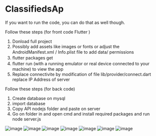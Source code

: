 # ClassifiedsAp


If you want to run the code, you can do that as well though. 

Follow these steps  (for front code  Flutter ) 
1) Donload  full project   
2) Possibly add assets like images or fonts or adjust the AndroidManifest.xml / Info.plist ﬁle to add data/ permissions 
3) ﬂutter packages get 
4) ﬂutter run (with a running emulator or real device connected to your machine) to view the app
5) Replace   connectivite by  modification of file lib/provider/connect.dart   replace IP Address of server 

Follow these steps  (for  back code) 
1)  Create database on mysql   
2) import  database 
3) Copy API nodejs folder and paste on server 
4) Go on folder in and open cmd and install required packages and run  node server.js 

 
 ![image](https://user-images.githubusercontent.com/30812040/125620802-c50f98e3-eb1d-47eb-a95d-eab104e21485.png)
 ![image](https://user-images.githubusercontent.com/30812040/125620886-70dd1c36-7e92-4129-88a7-2bad44b4fc60.png)
 ![image](https://user-images.githubusercontent.com/30812040/125621336-606fb87e-b369-4898-8b74-9fc670dbe555.png)
 ![image](https://user-images.githubusercontent.com/30812040/125621360-843c8d55-c1ff-4852-8105-ba945e96207f.png)
 ![image](https://user-images.githubusercontent.com/30812040/125621441-8c58d4e5-4146-4984-855b-7c383377b433.png)
 ![image](https://user-images.githubusercontent.com/30812040/125621473-f30f4ca3-41f1-4002-a751-1b42095e942c.png)
 ![image](https://user-images.githubusercontent.com/30812040/125621870-4f30cd8e-ba14-4bea-b93e-8836e189f8d4.png)









 
